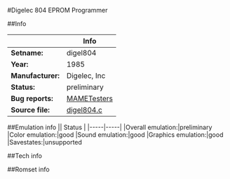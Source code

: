 #Digelec 804 EPROM Programmer

##Info

||Info|
|-----|-----|
|**Setname:**|digel804
|**Year:**|1985
|**Manufacturer:**|Digelec, Inc
|**Status:**|preliminary
|**Bug reports:**|[MAMETesters](http://mametesters.org/view_all_set.php?type=1&temporary=y&search=digel804.c)
|**Source file:**|[digel804.c](https://github.com/mamedev/mame/blob/master/src/mess/drivers/digel804.c)

##Emulation info
|| Status |
|-----|-----|
|Overall emulation:|preliminary
|Color emulation:|good
|Sound emulation:|good
|Graphics emulation:|good
|Savestates:|unsupported

##Tech info

##Romset info

<!--- START OF EDITED COMMENT DO NOT TOUCH TEXT ABOVE-->
